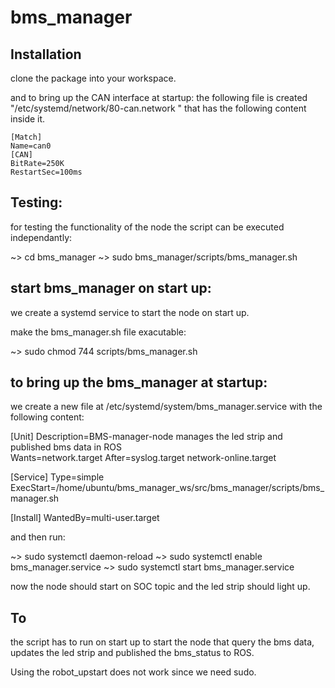 # bms_manager

## Installation
clone the package into your workspace. 

and to bring up the CAN interface at startup: 
the following file is created "/etc/systemd/network/80-can.network " 
that has the following content inside it.


	[Match]
	Name=can0
	[CAN]
	BitRate=250K
	RestartSec=100ms


## Testing: 
for testing the functionality of the node the script can be executed independantly: 

~> cd bms_manager
~> sudo bms_manager/scripts/bms_manager.sh

## start bms_manager on start up: 
we create a systemd service to start the node on start up. 

make the bms_manager.sh file exacutable: 

~> sudo chmod 744 scripts/bms_manager.sh

## to bring up the bms_manager at startup: 
we create a new file at /etc/systemd/system/bms_manager.service with the following content: 



[Unit]
Description=BMS-manager-node manages the led strip and published bms data in ROS  
Wants=network.target
After=syslog.target network-online.target

[Service]
Type=simple
ExecStart=/home/ubuntu/bms_manager_ws/src/bms_manager/scripts/bms_manager.sh

[Install]
WantedBy=multi-user.target


and then run: 

~> sudo systemctl daemon-reload 
~> sudo systemctl enable bms_manager.service
~> sudo systemctl start bms_manager.service

now the node should start on SOC topic and the led strip should light up.

## To 
the script has to run on start up to start the node that query the bms data, updates the led strip and published the bms_status to ROS. 


Using the robot_upstart does not work since we need sudo. 


